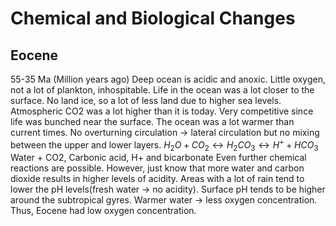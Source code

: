 # Chemical and Biological Changes
## Eocene
55-35 Ma (Million years ago)
Deep ocean is acidic and anoxic. Little oxygen, not a lot of plankton, inhospitable. 
Life in the ocean was a lot closer to the surface.
No land ice, so a lot of less land due to higher sea levels. 
Atmospheric CO2 was a lot higher than it is today. 
Very competitive since life was bunched near the surface. 
The ocean was a lot warmer than current times. 
No overturning circulation -> lateral circulation but no mixing between the upper and lower layers. 
$H_{2}O +CO_{2}\leftrightarrow H_{2}CO_{3} \leftrightarrow H^{+}+ HCO_{3}$
Water + CO2, Carbonic acid, H+ and bicarbonate
Even further chemical reactions are possible. However, just know that more water and carbon dioxide results in higher levels of acidity. 
Areas with a lot of rain tend to lower the pH levels(fresh water -> no acidity). 
Surface pH tends to be higher around the subtropical gyres. 
Warmer water -> less oxygen concentration. 
Thus, Eocene had low oxygen concentration. 